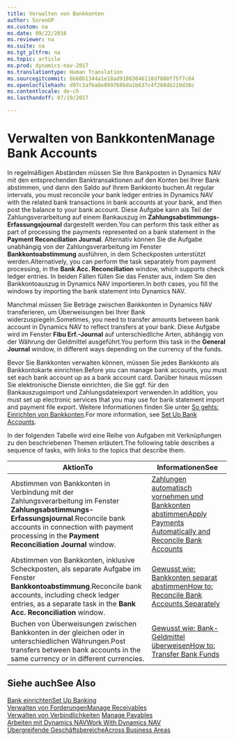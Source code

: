 ```yaml
---
title: Verwalten von Bankkonten
author: SorenGP
ms.custom: na
ms.date: 09/22/2016
ms.reviewer: na
ms.suite: na
ms.tgt_pltfrm: na
ms.topic: article
ms.prod: dynamics-nav-2017
ms.translationtype: Human Translation
ms.sourcegitcommit: 6b60b1344a1e18ad91863046110df880f75f7c04
ms.openlocfilehash: d97c3afba0e899768bda1b637c4f288db210d38c
ms.contentlocale: de-ch
ms.lasthandoff: 07/19/2017

---
```


# <a name="manage-bank-accounts"></a><span data-ttu-id="cdc63-102">Verwalten von Bankkonten</span><span class="sxs-lookup"><span data-stu-id="cdc63-102">Manage Bank Accounts</span></span>
<span data-ttu-id="cdc63-103">In regelmäßigen Abständen müssen Sie Ihre Bankposten in Dynamics NAV mit den entsprechenden Banktransaktionen auf den Konten bei Ihrer Bank abstimmen, und dann den Saldo auf Ihrem Bankkonto buchen.</span><span class="sxs-lookup"><span data-stu-id="cdc63-103">At regular intervals, you must reconcile your bank ledger entries in Dynamics NAV with the related bank transactions in bank accounts at your bank, and then post the balance to your bank account.</span></span> <span data-ttu-id="cdc63-104">Diese Aufgabe kann als Teil der Zahlungsverarbeitung auf einem Bankauszug im **Zahlungsabstimmungs-Erfassungsjournal** dargestellt werden.</span><span class="sxs-lookup"><span data-stu-id="cdc63-104">You can perform this task either as part of processing the payments represented on a bank statement in the **Payment Reconciliation Journal**.</span></span> <span data-ttu-id="cdc63-105">Alternativ können Sie die Aufgabe unabhängig von der Zahlungsverarbeitung im Fenster **Bankkontoabstimmung** ausführen, in dem Scheckposten unterstützt werden.</span><span class="sxs-lookup"><span data-stu-id="cdc63-105">Alternatively, you can perform the task separately from payment processing, in the **Bank Acc. Reconciliation** window, which supports check ledger entries.</span></span> <span data-ttu-id="cdc63-106">In beiden Fällen füllen Sie das Fenster aus, indem Sie den Bankkontoauszug in Dynamics NAV importieren.</span><span class="sxs-lookup"><span data-stu-id="cdc63-106">In both cases, you fill the windows by importing the bank statement into Dynamics NAV.</span></span>

<span data-ttu-id="cdc63-107">Manchmal müssen Sie Beträge zwischen Bankkonten in Dynamics NAV transferieren, um Überweisungen bei Ihrer Bank widerzuspiegeln.</span><span class="sxs-lookup"><span data-stu-id="cdc63-107">Sometimes, you need to transfer amounts between bank account in Dynamics NAV to reflect transfers at your bank.</span></span> <span data-ttu-id="cdc63-108">Diese Aufgabe wird im Fenster **Fibu Erf.-Journal** auf unterschiedliche Arten, abhängig von der Währung der Geldmittel ausgeführt.</span><span class="sxs-lookup"><span data-stu-id="cdc63-108">You perform this task in the **General Journal** window, in different ways depending on the currency of the funds.</span></span>

<span data-ttu-id="cdc63-109">Bevor Sie Bankkonten verwalten können, müssen Sie jedes Bankkonto als Bankkontokarte einrichten.</span><span class="sxs-lookup"><span data-stu-id="cdc63-109">Before you can manage bank accounts, you must set each bank account up as a bank account card.</span></span> <span data-ttu-id="cdc63-110">Darüber hinaus müssen Sie elektronische Dienste einrichten, die Sie ggf. für den Bankauszugsimport und Zahlungsdateiexport verwenden.</span><span class="sxs-lookup"><span data-stu-id="cdc63-110">In addition, you must set up electronic services that you may use for bank statement import and payment file export.</span></span> <span data-ttu-id="cdc63-111">Weitere Informationen finden Sie unter [So gehts: Einrichten von Bankkonten](bank-setup-banking.md).</span><span class="sxs-lookup"><span data-stu-id="cdc63-111">For more information, see [Set Up Bank Accounts](bank-setup-banking.md).</span></span>

<span data-ttu-id="cdc63-112">In der folgenden Tabelle wird eine Reihe von Aufgaben mit Verknüpfungen zu den beschriebenen Themen erläutert.</span><span class="sxs-lookup"><span data-stu-id="cdc63-112">The following table describes a sequence of tasks, with links to the topics that describe them.</span></span>

|<span data-ttu-id="cdc63-113">Aktion</span><span class="sxs-lookup"><span data-stu-id="cdc63-113">To</span></span> |<span data-ttu-id="cdc63-114">Informationen</span><span class="sxs-lookup"><span data-stu-id="cdc63-114">See</span></span> |
|---|----|
|<span data-ttu-id="cdc63-115">Abstimmen von Bankkonten in Verbindung mit der Zahlungsverarbeitung im Fenster **Zahlungsabstimmungs-Erfassungsjournal**.</span><span class="sxs-lookup"><span data-stu-id="cdc63-115">Reconcile bank accounts in connection with payment processing in the **Payment Reconciliation Journal** window.</span></span>|[<span data-ttu-id="cdc63-116">Zahlungen automatisch vornehmen und Bankkonten abstimmen</span><span class="sxs-lookup"><span data-stu-id="cdc63-116">Apply Payments Automatically and Reconcile Bank Accounts</span></span>](receivables-apply-payments-auto-reconcile-bank-accounts.md)|
|<span data-ttu-id="cdc63-117">Abstimmen von Bankkonten, inklusive Scheckposten, als separate Aufgabe im Fenster **Bankkontoabstimmung**.</span><span class="sxs-lookup"><span data-stu-id="cdc63-117">Reconcile bank accounts, including check ledger entries, as a separate task in the **Bank Acc. Reconciliation** window.</span></span>|[<span data-ttu-id="cdc63-118">Gewusst wie: Bankkonten separat abstimmen</span><span class="sxs-lookup"><span data-stu-id="cdc63-118">How to: Reconcile Bank Accounts Separately</span></span>](bank-how-reconcile-bank-accounts-separately.md)|
|<span data-ttu-id="cdc63-119">Buchen von Überweisungen zwischen Bankkonten in der gleichen oder in unterschiedlichen Währungen.</span><span class="sxs-lookup"><span data-stu-id="cdc63-119">Post transfers between bank accounts in the same currency or in different currencies.</span></span>|[<span data-ttu-id="cdc63-120">Gewusst wie: Bank-Geldmittel überweisen</span><span class="sxs-lookup"><span data-stu-id="cdc63-120">How to: Transfer Bank Funds</span></span>](bank-how-transfer-bank-funds.md)
## <a name="see-also"></a><span data-ttu-id="cdc63-121">Siehe auch</span><span class="sxs-lookup"><span data-stu-id="cdc63-121">See Also</span></span>  
[<span data-ttu-id="cdc63-122">Bank einrichten</span><span class="sxs-lookup"><span data-stu-id="cdc63-122">Set Up Banking</span></span>](bank-setup-banking.md)  
[<span data-ttu-id="cdc63-123">Verwalten von Forderungen</span><span class="sxs-lookup"><span data-stu-id="cdc63-123">Manage Receivables</span></span>](receivables-manage-receivables.md)  
<span data-ttu-id="cdc63-124">[Verwalten von Verbindlichkeiten](payables-manage-payables.md)  </span><span class="sxs-lookup"><span data-stu-id="cdc63-124">[Manage Payables](payables-manage-payables.md)  </span></span>  
[<span data-ttu-id="cdc63-125">Arbeiten mit Dynamics NAV</span><span class="sxs-lookup"><span data-stu-id="cdc63-125">Work With Dynamics NAV</span></span>](ui-work-product.md)  
[<span data-ttu-id="cdc63-126">Übergreifende Geschäftsbereiche</span><span class="sxs-lookup"><span data-stu-id="cdc63-126">Across Business Areas</span></span>](ui-across-business-areas.md)

